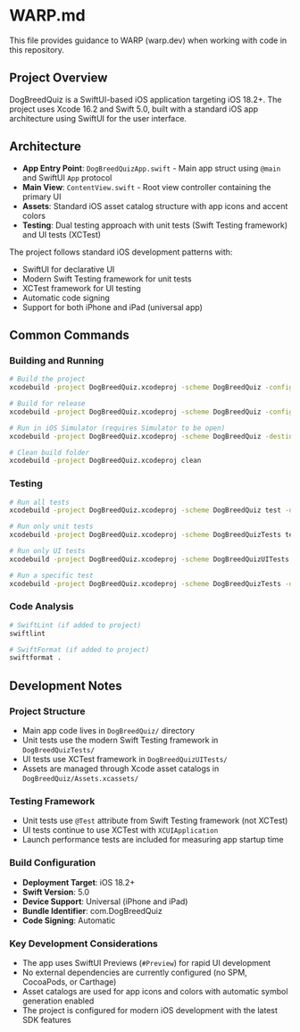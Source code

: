 # WARP.md

This file provides guidance to WARP (warp.dev) when working with code in this repository.

## Project Overview

DogBreedQuiz is a SwiftUI-based iOS application targeting iOS 18.2+. The project uses Xcode 16.2 and Swift 5.0, built with a standard iOS app architecture using SwiftUI for the user interface.

## Architecture

- **App Entry Point**: `DogBreedQuizApp.swift` - Main app struct using `@main` and SwiftUI `App` protocol
- **Main View**: `ContentView.swift` - Root view controller containing the primary UI
- **Assets**: Standard iOS asset catalog structure with app icons and accent colors
- **Testing**: Dual testing approach with unit tests (Swift Testing framework) and UI tests (XCTest)

The project follows standard iOS development patterns with:
- SwiftUI for declarative UI
- Modern Swift Testing framework for unit tests
- XCTest framework for UI testing
- Automatic code signing
- Support for both iPhone and iPad (universal app)

## Common Commands

### Building and Running
```bash
# Build the project
xcodebuild -project DogBreedQuiz.xcodeproj -scheme DogBreedQuiz -configuration Debug build

# Build for release
xcodebuild -project DogBreedQuiz.xcodeproj -scheme DogBreedQuiz -configuration Release build

# Run in iOS Simulator (requires Simulator to be open)
xcodebuild -project DogBreedQuiz.xcodeproj -scheme DogBreedQuiz -destination 'platform=iOS Simulator,name=iPhone 15' -configuration Debug build

# Clean build folder
xcodebuild -project DogBreedQuiz.xcodeproj clean
```

### Testing
```bash
# Run all tests
xcodebuild -project DogBreedQuiz.xcodeproj -scheme DogBreedQuiz test -destination 'platform=iOS Simulator,name=iPhone 15'

# Run only unit tests
xcodebuild -project DogBreedQuiz.xcodeproj -scheme DogBreedQuizTests test -destination 'platform=iOS Simulator,name=iPhone 15'

# Run only UI tests
xcodebuild -project DogBreedQuiz.xcodeproj -scheme DogBreedQuizUITests test -destination 'platform=iOS Simulator,name=iPhone 15'

# Run a specific test
xcodebuild -project DogBreedQuiz.xcodeproj -scheme DogBreedQuizTests -only-testing:DogBreedQuizTests/example test -destination 'platform=iOS Simulator,name=iPhone 15'
```

### Code Analysis
```bash
# SwiftLint (if added to project)
swiftlint

# SwiftFormat (if added to project)
swiftformat .
```

## Development Notes

### Project Structure
- Main app code lives in `DogBreedQuiz/` directory
- Unit tests use the modern Swift Testing framework in `DogBreedQuizTests/`
- UI tests use XCTest framework in `DogBreedQuizUITests/`
- Assets are managed through Xcode asset catalogs in `DogBreedQuiz/Assets.xcassets/`

### Testing Framework
- Unit tests use `@Test` attribute from Swift Testing framework (not XCTest)
- UI tests continue to use XCTest with `XCUIApplication`
- Launch performance tests are included for measuring app startup time

### Build Configuration
- **Deployment Target**: iOS 18.2+
- **Swift Version**: 5.0
- **Device Support**: Universal (iPhone and iPad)
- **Bundle Identifier**: com.DogBreedQuiz
- **Code Signing**: Automatic

### Key Development Considerations
- The app uses SwiftUI Previews (`#Preview`) for rapid UI development
- No external dependencies are currently configured (no SPM, CocoaPods, or Carthage)
- Asset catalogs are used for app icons and colors with automatic symbol generation enabled
- The project is configured for modern iOS development with the latest SDK features
